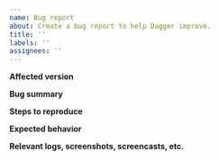 ```yaml
---
name: Bug report
about: Create a bug report to help Dagger improve.
title: ''
labels: ''
assignees: ''
---
```


**Affected version**

<!--
Open Dagger's Main Menu, click on About Dagger, go to
Troubleshooting > Debugging Information, copy the text, and paste it here.

If there are other relevant version information, please include them here.
-->

**Bug summary**

<!--
Provide a short summary of the bug you encountered.
-->

**Steps to reproduce**

<!--
1. Go to '...'
2. Click on '....'
3. See error
-->

**Expected behavior**

<!--
What did you expect Dagger should do?
-->

**Relevant logs, screenshots, screencasts, etc.**

<!--
If you have further information, such as technical documentation, logs,
screenshots or screencasts related, please provide them here.

If applicable, please attach the logs from running Dagger in the
terminal with the following environment variables: `RUST_BACKTRACE=1 RUST_LOG=dagger=debug`
(e.g., `RUST_BACKTRACE=1 RUST_LOG=dagger=debug flatpak run io.github.seadve.Dagger`).
-->
